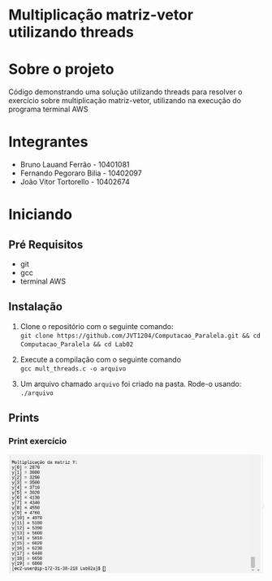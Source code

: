 # Multiplicação matriz-vetor utilizando threads

# Sobre o projeto

Código demonstrando uma solução utilizando threads para resolver o exercício sobre
multiplicação matriz-vetor, utilizando na execução do programa terminal AWS

# Integrantes

- Bruno Lauand Ferrão - 10401081
- Fernando Pegoraro Bilia - 10402097
- João Vitor Tortorello - 10402674

# Iniciando

## Pré Requisitos

- git
- gcc
- terminal AWS

## Instalação

1. Clone o repositório com o seguinte comando:\
`git clone https://github.com/JVT1204/Computacao_Paralela.git && cd Computacao_Paralela && cd Lab02`

2. Execute a compilação com o seguinte comando\
`gcc mult_threads.c -o arquivo`

3. Um arquivo chamado `arquivo` foi criado na pasta. Rode-o usando:\
`./arquivo`

## Prints

### Print exercício

![alt](/assets/print_2.png)